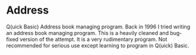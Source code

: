 # Address
Q(uick Basic) Address book managing program.
Back in 1996 I tried writing an address book managing program. This is a heavily cleaned and bug-fixed version of the attempt. It is a very rudimentary program. Not recommended for serious use except learning to program in Q(uick) Basic.
